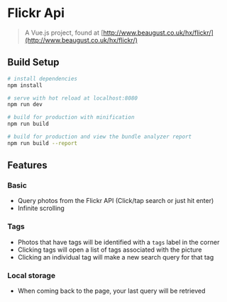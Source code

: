 # Flickr Api

> A Vue.js project, found at [http://www.beaugust.co.uk/hx/flickr/](http://www.beaugust.co.uk/hx/flickr/)

## Build Setup

``` bash
# install dependencies
npm install

# serve with hot reload at localhost:8080
npm run dev

# build for production with minification
npm run build

# build for production and view the bundle analyzer report
npm run build --report
```

## Features

### Basic
* Query photos from the Flickr API (Click/tap search or just hit enter)
* Infinite scrolling

### Tags
* Photos that have tags will be identified with a `tags` label in the corner
* Clicking tags will open a list of tags associated with the picture
* Clicking an individual tag will make a new search query for that tag

### Local storage
* When coming back to the page, your last query will be retrieved

